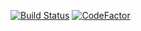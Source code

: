 [![Build Status](https://travis-ci.org/beverlyRoadGoose/algorithms.svg?branch=master)](https://travis-ci.org/beverlyRoadGoose/algorithms)
[![CodeFactor](https://www.codefactor.io/repository/github/beverlyroadgoose/algorithms/badge/master)](https://www.codefactor.io/repository/github/beverlyroadgoose/algorithms/overview/master)
